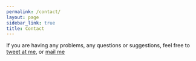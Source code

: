 ```yaml
---
permalink: /contact/
layout: page
sidebar_link: true
title: Contact
---
```


If you are having any problems, any questions or suggestions, feel free to [tweet at me](https://twitter.com/intent/tweet?text=%40alanfleming), or [mail me](mailto://af@alanfleming.org)
